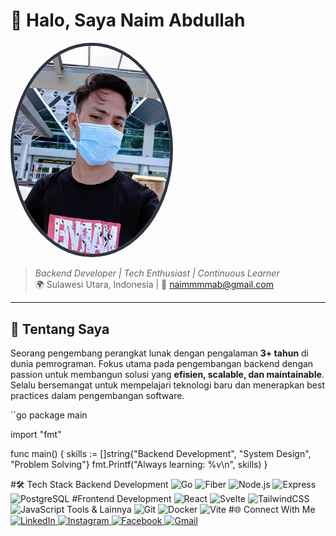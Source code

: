 # 👋 Halo, Saya Naim Abdullah 

<img src="./nm.jpg" alt="Naim Abdullah" width="250" style="border-radius: 50%; border: 5px solid #2E3440"/>

> *Backend Developer | Tech Enthusiast | Continuous Learner*  
> 🌍 Sulawesi Utara, Indonesia | 📧 naimmmmab@gmail.com  

---

## 🚀 Tentang Saya

Seorang pengembang perangkat lunak dengan pengalaman **3+ tahun** di dunia pemrograman. Fokus utama pada pengembangan backend dengan passion untuk membangun solusi yang **efisien, scalable, dan maintainable**. Selalu bersemangat untuk mempelajari teknologi baru dan menerapkan best practices dalam pengembangan software.

``go
package main

import "fmt"

func main() {
    skills := []string{"Backend Development", "System Design", "Problem Solving"}
    fmt.Printf("Always learning: %v\n", skills) 
}



#🛠 Tech Stack
Backend Development
<img src="https://skillicons.dev/icons?i=go" alt="Go" width="40" height="40" />
<img src="https://raw.githubusercontent.com/gofiber/docs/master/static/img/logo-dark.svg" alt="Fiber" width="40" height="40" />
<img src="https://skillicons.dev/icons?i=nodejs" alt="Node.js" width="40" height="40" />
<img src="https://skillicons.dev/icons?i=express" alt="Express" width="40" height="40" />
<img src="https://skillicons.dev/icons?i=postgresql" alt="PostgreSQL" width="40" height="40" />
#Frontend Development
<img src="https://skillicons.dev/icons?i=react" alt="React" width="40" height="40" />
<img src="https://skillicons.dev/icons?i=svelte" alt="Svelte" width="40" height="40" />
<img src="https://skillicons.dev/icons?i=tailwind" alt="TailwindCSS" width="40" height="40" />
<img src="https://skillicons.dev/icons?i=javascript" alt="JavaScript" width="40" height="40" />
Tools & Lainnya
<img src="https://skillicons.dev/icons?i=git" alt="Git" width="40" height="40" /> <img src="https://skillicons.dev/icons?i=docker" alt="Docker" width="40" height="40" /> <img src="https://skillicons.dev/icons?i=vite" alt="Vite" width="40" height="40" />
#🌐 Connect With Me
<a href="https://linkedin.com/in/yourprofile">
<img src="https://skillicons.dev/icons?i=linkedin" alt="LinkedIn" width="40" height="40" />
</a>
<a href="https://www.instagram.com/nm_codig/">
<img src="https://skillicons.dev/icons?i=instagram" alt="Instagram" width="40" height="40" />
</a>
<a href="https://www.facebook.com/naimmmmmmmmmmmmmmmmmmmmmmmmmmm">
<img src="https://skillicons.dev/icons?i=facebook" alt="Facebook" width="40" height="40" />
</a>
<a href="mailto:naimmmmab@gmail.com">
<img src="https://skillicons.dev/icons?i=gmail" alt="Gmail" width="40" height="40" />
</a>
